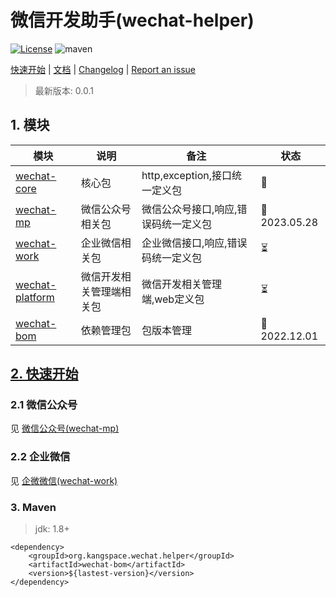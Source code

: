 # 微信开发助手(wechat-helper)

[![License](http://img.shields.io/:license-mit-brightgreen.svg)](https://github.com/KangSpaceTeam/wechat-helper/blob/main/LICENSE)
![maven](https://img.shields.io/maven-central/v/org.kangspace.wechat.helper/wechat-helper)

[快速开始](#quick-start) | [文档](https://github.com/KangSpaceTeam/wechat-helper/wiki) | [Changelog](CHANGELOG.md)
| [Report an issue](https://github.com/KangSpaceTeam/wechat-helper/issues/new)

> 最新版本: 0.0.1

## 1. 模块

| 模块                                 | 说明           | 备注                     | 状态           |
|------------------------------------|--------------|------------------------|--------------|
| [wechat-core](wechat-core)         | 核心包          | http,exception,接口统一定义包 | ️📍          |
| [wechat-mp](wechat-mp)             | 微信公众号相关包     | 微信公众号接口,响应,错误码统一定义包    | 📍2023.05.28 |
| [wechat-work](wechat-work)         | 企业微信相关包      | 企业微信接口,响应,错误码统一定义包     | ⏳            |
| [wechat-platform](wechat-platform) | 微信开发相关管理端相关包 | 微信开发相关管理端,web定义包       | ⏳            |
| [wechat-bom](wechat-bom)           | 依赖管理包        | 包版本管理                  | 📍2022.12.01 |

[//]: # (| [wechat-miniapp]&#40;wechat-miniapp&#41;   | 微信小程序相关包     | 微信小程序接口,响应,错误码统一定义包    | ⏳            |)
[//]: # (| [wechat-open]&#40;wechat-open&#41;         | 微信开放平台相关包    | 微信开放平台接口,响应,错误码统一定义包   | ⏳            |)
[//]: # (| [wechat-pay]&#40;wechat-pay&#41;           | 微信支付相关包      | 微信支付接口,响应,错误码统一定义包     | ⏳            |)
[//]: # (| [wechat-monitor]&#40;wechat-monitor&#41;   | 微信请求监控相关包    | 监听处理微信接口请求定义包          | ⏳            |)

## [2. 快速开始](#quick-start)

### 2.1 微信公众号

见 [微信公众号(wechat-mp)](wechat-mp/README.md)

### 2.2 企业微信

见 [企微微信(wechat-work)](wechat-work/README.md)

### 3. Maven

> jdk: 1.8+

```
<dependency>
    <groupId>org.kangspace.wechat.helper</groupId>
    <artifactId>wechat-bom</artifactId>
    <version>${lastest-version}</version>
</dependency>
```


